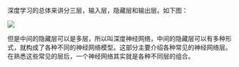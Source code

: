 深度学习的总体来讲分三层，输入层，隐藏层和输出层。如下图：

![](http://images2015.cnblogs.com/blog/1042406/201702/1042406-20170220122136538-2002639053.png)

但是中间的隐藏层可以是多层，所以叫深度神经网络，中间的隐藏层可以有多种形式，就构成了各种不同的神经网络模型。这部分主要介绍各种常见的神经网络层。在熟悉这些常见的层后，一个神经网络其实就是各种不同层的组合。

